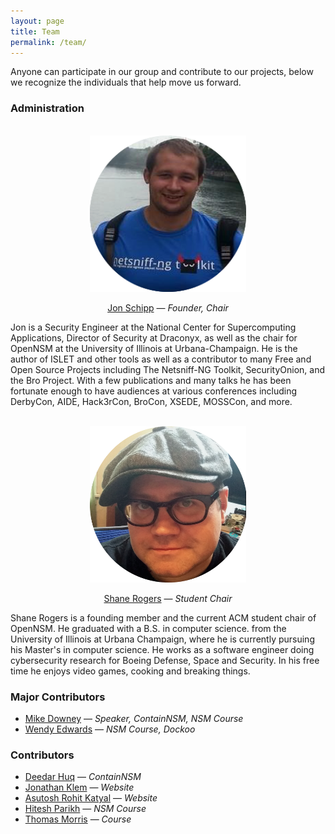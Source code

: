 ```yaml
---
layout: page
title: Team
permalink: /team/
---
```


Anyone can participate in our group and contribute to our projects, below we
recognize the individuals that help move us forward.

### Administration

<br>
<center>
  <img src="/images/team/jon-linuxcon.jpg" alt="Jon's pic" height="250" width="250">

  [Jon Schipp](http://jonschipp.com) &mdash; *Founder, Chair*
</center>

Jon is a Security Engineer at the National Center for Supercomputing Applications,
Director of Security at Draconyx, as well as the chair for OpenNSM at the
University of Illinois at Urbana-Champaign. He is the author of ISLET and other
tools as well as a contributor to many Free and Open Source Projects including
The Netsniff-NG Toolkit, SecurityOnion, and the Bro Project. With a few
publications and many talks he has been fortunate enough to have audiences at
various conferences including DerbyCon, AIDE, Hack3rCon, BroCon, XSEDE, MOSSCon,
and more.

<br>
<center>
  <img src="/images/team/bust3r.png" alt="Shane's pic" height="250" width="250">

  [Shane Rogers](http://busterbytes.com) &mdash; *Student Chair*
</center>

Shane Rogers is a founding member and the current ACM student chair of
OpenNSM. He graduated with a B.S. in computer science. from the
University of Illinois at Urbana Champaign, where he is currently
pursuing his Master's in computer science. He works as a software
engineer doing cybersecurity research for Boeing Defense, Space and
Security. In his free time he enjoys video games, cooking and breaking
things.

### Major Contributors
* [Mike Downey](http://mikedowney.info) &mdash; *Speaker, ContainNSM, NSM Course*
* [Wendy Edwards](https://www.linkedin.com/pub/wendy-edwards/5/8b8/a7b) &mdash; *NSM Course, Dockoo*

### Contributors
* [Deedar Huq](https://github.com/deedarhuq) &mdash; *ContainNSM*
* [Jonathan Klem](http://jonathonklem.com) &mdash; *Website*
* [Asutosh Rohit Katyal](https://twitter.com/asutoshkatyal) &mdash; *Website*
* [Hitesh Parikh](https://www.linkedin.com/pub/hitesh-parikh/0/13/762) &mdash; *NSM Course*
* [Thomas Morris](https://twitter.com/tmnc) &mdash; *Course*
